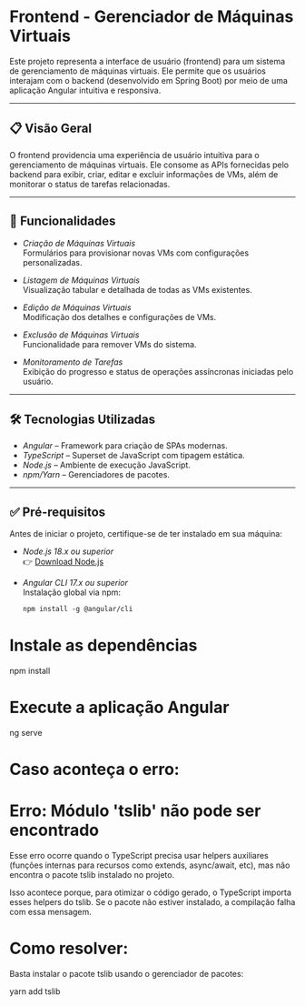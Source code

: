 # Frontend - Gerenciador de Máquinas Virtuais

Este projeto representa a interface de usuário (frontend) para um sistema de gerenciamento de máquinas virtuais. Ele permite que os usuários interajam com o backend (desenvolvido em Spring Boot) por meio de uma aplicação Angular intuitiva e responsiva.

---

## 📋 Visão Geral

O frontend providencia uma experiência de usuário intuitiva para o gerenciamento de máquinas virtuais. Ele consome as APIs fornecidas pelo backend para exibir, criar, editar e excluir informações de VMs, além de monitorar o status de tarefas relacionadas.

---

## 🚀 Funcionalidades

- _Criação de Máquinas Virtuais_  
  Formulários para provisionar novas VMs com configurações personalizadas.

- _Listagem de Máquinas Virtuais_  
  Visualização tabular e detalhada de todas as VMs existentes.

- _Edição de Máquinas Virtuais_  
  Modificação dos detalhes e configurações de VMs.

- _Exclusão de Máquinas Virtuais_  
  Funcionalidade para remover VMs do sistema.

- _Monitoramento de Tarefas_  
  Exibição do progresso e status de operações assíncronas iniciadas pelo usuário.

---

## 🛠 Tecnologias Utilizadas

- _Angular_ – Framework para criação de SPAs modernas.
- _TypeScript_ – Superset de JavaScript com tipagem estática.
- _Node.js_ – Ambiente de execução JavaScript.
- _npm/Yarn_ – Gerenciadores de pacotes.

---

## ✅ Pré-requisitos

Antes de iniciar o projeto, certifique-se de ter instalado em sua máquina:

- _Node.js 18.x ou superior_  
  👉 [Download Node.js](https://nodejs.org/)

- _Angular CLI 17.x ou superior_  
   Instalação global via npm:

  ```bash
  npm install -g @angular/cli
  ```

# Instale as dependências
npm install

# Execute a aplicação Angular
ng serve



# Caso aconteça o erro:

# Erro: Módulo 'tslib' não pode ser encontrado

Esse erro ocorre quando o TypeScript precisa usar helpers auxiliares (funções internas para recursos como extends, async/await, etc), mas não encontra o pacote tslib instalado no projeto.

Isso acontece porque, para otimizar o código gerado, o TypeScript importa esses helpers do tslib. Se o pacote não estiver instalado, a compilação falha com essa mensagem.

# Como resolver:
Basta instalar o pacote tslib usando o gerenciador de pacotes:










yarn add tslib

